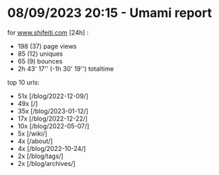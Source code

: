 # 08/09/2023 20:15 - Umami report
for www.shifeiti.com [24h] :

 - 198 (37) page views
 - 85 (12) uniques
 - 65 (9) bounces
 - 2h 43' 17'' (-1h 30' 19'') totaltime


top 10 urls:
 - 51x [/blog/2022-12-09/]
 - 49x [/]
 - 35x [/blog/2023-01-12/]
 - 17x [/blog/2022-12-22/]
 - 10x [/blog/2022-05-07/]
 - 5x [/wiki/]
 - 4x [/about/]
 - 4x [/blog/2022-10-24/]
 - 2x [/blog/tags/]
 - 2x [/blog/archives/]


